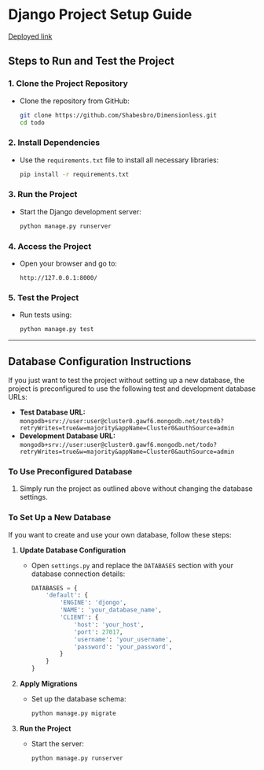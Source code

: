 # Django Project Setup Guide


[Deployed link](https://dimensionless.onrender.com/)
## Steps to Run and Test the Project

### 1. Clone the Project Repository
* Clone the repository from GitHub:
  ```bash
  git clone https://github.com/Shabesbro/Dimensionless.git
  cd todo
  ```



### 2. Install Dependencies
* Use the `requirements.txt` file to install all necessary libraries:
  ```bash
  pip install -r requirements.txt
  ```

### 3. Run the Project
* Start the Django development server:
  ```bash
  python manage.py runserver
  ```

### 4. Access the Project
* Open your browser and go to:
  ```
  http://127.0.0.1:8000/
  ```

### 5. Test the Project
* Run tests using:
  ```bash
  python manage.py test
  ```

---

## Database Configuration Instructions

If you just want to test the project without setting up a new database, the project is preconfigured to use the following test and development database URLs:

- **Test Database URL:** `mongodb+srv://user:user@cluster0.gawf6.mongodb.net/testdb?retryWrites=true&w=majority&appName=Cluster0&authSource=admin`
- **Development Database URL:** `mongodb+srv://user:user@cluster0.gawf6.mongodb.net/todo?retryWrites=true&w=majority&appName=Cluster0&authSource=admin`

### To Use Preconfigured Database
1. Simply run the project as outlined above without changing the database settings.

### To Set Up a New Database
If you want to create and use your own database, follow these steps:

1. **Update Database Configuration**
   - Open `settings.py` and replace the `DATABASES` section with your database connection details:
     ```python
     DATABASES = {
         'default': {
             'ENGINE': 'djongo',
             'NAME': 'your_database_name',
             'CLIENT': {
                 'host': 'your_host',
                 'port': 27017,
                 'username': 'your_username',
                 'password': 'your_password',
             }
         }
     }
     ```

2. **Apply Migrations**
   - Set up the database schema:
     ```bash
     python manage.py migrate
     ```

3. **Run the Project**
   - Start the server:
     ```bash
     python manage.py runserver
     ```

